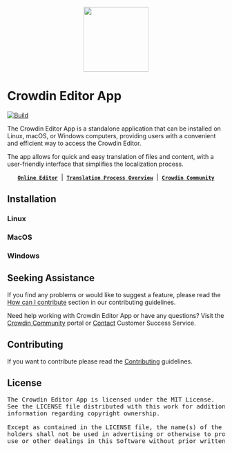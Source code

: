 [<p align='center'><img src='https://support.crowdin.com/assets/logos/crowdin-dark-symbol.png' data-canonical-src='https://support.crowdin.com/assets/logos/crowdin-dark-symbol.png' width='150' height='150' align='center'/></p>](https://crowdin.com)

# Crowdin Editor App

[![Build](https://github.com/crowdin/editor-app/actions/workflows/build.yml/badge.svg)](https://github.com/crowdin/editor-app/actions/workflows/build.yml)

The Crowdin Editor App is a standalone application that can be installed on Linux, macOS, or Windows computers, providing users with a convenient and efficient way to access the Crowdin Editor.

The app allows for quick and easy translation of files and content, with a user-friendly interface that simplifies the localization process.

<div align="center">

[**`Online Editor`**](https://support.crowdin.com/online-editor/) &nbsp;|&nbsp;
[**`Translation Process Overview`**](https://support.crowdin.com/translation-process-overview/) &nbsp;|&nbsp;
[**`Crowdin Community`**](https://community.crowdin.com/)

</div>

## Installation

### Linux

[//]: # (TODO)

### MacOS

[//]: # (TODO)

### Windows

[//]: # (TODO)

## Seeking Assistance

If you find any problems or would like to suggest a feature, please read the [How can I contribute](/CONTRIBUTING.md#how-can-i-contribute) section in our contributing guidelines.

Need help working with Crowdin Editor App or have any questions? Visit the [Crowdin Community](https://community.crowdin.com/) portal or [Contact](https://crowdin.com/contacts) Customer Success Service.

## Contributing

If you want to contribute please read the [Contributing](/CONTRIBUTING.md) guidelines.

## License

<pre>
The Crowdin Editor App is licensed under the MIT License.
See the LICENSE file distributed with this work for additional
information regarding copyright ownership.

Except as contained in the LICENSE file, the name(s) of the above copyright
holders shall not be used in advertising or otherwise to promote the sale,
use or other dealings in this Software without prior written authorization.
</pre>

